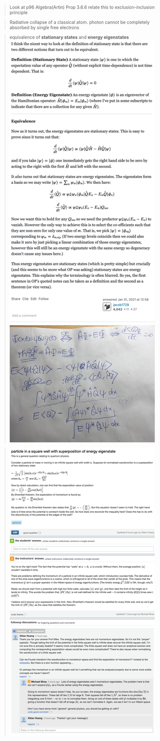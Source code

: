 > Look at p96 Algebra(Artin) Prop 3.6.6
relate this to exclusion-inclusion principle

> Radiative collapse of a classical atom.
photon cannot be completely absorbed by single free electrons

> equivalence of **stationary states** and **energy eigenstates**
> <img src="ex_images/iShot2022-05-06 00.21.55.png">
> <img src="ex_images/WechatIMG52.jpeg">
 

> <img src="ex_images/WechatIMG34288.png">



